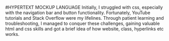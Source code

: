 #HYPERTEXT MOCKUP LANGUAGE
Initially, I struggled with css, especially with the navigation bar and button functionality. Fortunately, YouTube tutorials and Stack Overflow were my lifelines. Through patient learning and troubleshooting, I managed to conquer these challenges, gaining valuable html and css skills and got a brief idea of how website, class, hyperlinks etc works.
